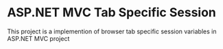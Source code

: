 # ASP.NET MVC Tab Specific Session
This project is a implemention of browser tab specific session variables in ASP.NET MVC project

